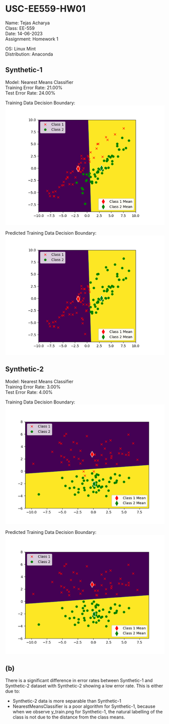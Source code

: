 # USC-EE559-HW01  
Name: Tejas Acharya  
Class: EE-559   
Date: 14-06-2023  
Assignment: Homework 1  

OS: Linux Mint  
Distribution: Anaconda  

## Synthetic-1  
Model: Nearest Means Classifier  
Training Error Rate: 21.00%  
Test Error Rate: 24.00%  

Training Data Decision Boundary:  
![Training Data Decision Boundary](./synthetic_1/y_train.png)

Predicted Training Data Decision Boundary:  
![Predicted Training Data Decision Boundary](./synthetic_1/y_train_hat.png)  

## Synthetic-2  
Model: Nearest Means Classifier  
Training Error Rate: 3.00%  
Test Error Rate: 4.00%  

Training Data Decision Boundary:  
![Training Data Decision Boundary](./synthetic_2/y_train.png)

Predicted Training Data Decision Boundary:  
![Predicted Training Data Decision Boundary](./synthetic_2/y_train_hat.png)  

## (b)
There is a significant difference in error rates between Synthetic-1 and Synthetic-2 dataset with
Synthetic-2 showing a low error rate.
This is either due to:
* Synthetic-2 data is more separable than Synthetic-1
* NearestMeansClassifier is a poor algorithm for Synthetic-1, because when we observe y_train.png for
  Synthetic-1, the natural labelling of the class is not due to the distance from the class means.